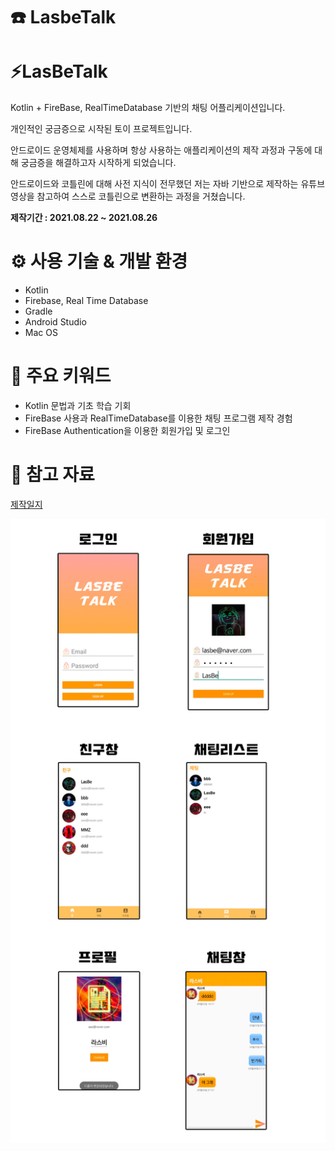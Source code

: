 # ☎️ LasbeTalk

# ⚡️LasBeTalk

Kotlin + FireBase, RealTimeDatabase 기반의 채팅 어플리케이션입니다.

개인적인 궁금증으로 시작된 토이 프로젝트입니다.

안드로이드 운영체제를 사용하며 항상 사용하는 애플리케이션의 제작 과정과 구동에 대해 궁금증을 해결하고자 시작하게 되었습니다.

안드로이드와 코틀린에 대해 사전 지식이 전무했던 저는 자바 기반으로 제작하는 유튜브 영상을 참고하여 스스로 코틀린으로 변환하는 과정을 거쳤습니다.

**제작기간 : 2021.08.22 ~ 2021.08.26**

# ⚙️ 사용 기술 & 개발 환경

- Kotlin
- Firebase, Real Time Database
- Gradle
- Android Studio
- Mac OS

# 📙 주요 키워드

- Kotlin 문법과 기초 학습 기회
- FireBase 사용과 RealTimeDatabase를 이용한 채팅 프로그램 제작 경험
- FireBase Authentication을 이용한 회원가입 및 로그인

# 📱 참고 자료
[제작일지](https://lasbe.tistory.com/18?category=880975)

![LasbeTalk_View.jpg](%E2%98%8E%EF%B8%8F%20LasbeTalk%20ca6ec57a016a47418d88b88580e4dc8f/LasbeTalk_View.jpg)
